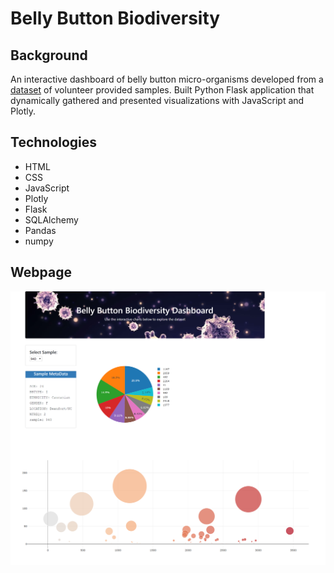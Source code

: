 # Belly Button Biodiversity

## Background 

An interactive dashboard of belly button micro-organisms developed from a [dataset](http://robdunnlab.com/projects/belly-button-biodiversity/) of volunteer provided samples. Built Python Flask application that dynamically gathered and presented visualizations with JavaScript and Plotly.

## Technologies 

* HTML
* CSS
* JavaScript
* Plotly
* Flask
* SQLAlchemy
* Pandas 
* numpy

## Webpage 

![screencapture](https://github.com/mddesta/Belly-Button-Biodiversity/blob/master/static/screencapture.png)
